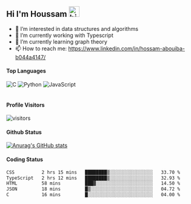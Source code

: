 ## Hi I'm Houssam <img src="https://user-images.githubusercontent.com/1303154/88677602-1635ba80-d120-11ea-84d8-d263ba5fc3c0.gif" width="28px" alt="hi">

- 👀 I’m interested in data structures and algorithms
- 🔭 I’m currently working with Typescript
- 🌱 I’m currently learning graph theory
- 📫 How to reach me: https://www.linkedin.com/in/hossam-abouiba-b044a4147/

#### Top Languages

![C](https://img.shields.io/badge/c-%2300599C.svg?style=for-the-badge&logo=c&logoColor=white)
![Python](https://img.shields.io/badge/python-%2314354C.svg?style=for-the-badge&logo=python&logoColor=white)
![JavaScript](https://img.shields.io/badge/javascript-%23323330.svg?style=for-the-badge&logo=javascript&logoColor=%23F7DF1E)
<br />
<br />
#### Profile Visitors
![visitors](https://visitor-badge.glitch.me/badge?page_id=project-HOSSAM.project-HOSSAM)

#### Github Status
[![Anurag's GitHub stats](https://github-readme-stats.vercel.app/api?username=0xPride&theme=tokyonight)](https://github.com/anuraghazra/github-readme-stats)

#### Coding Status
<!--START_SECTION:waka-->

```txt
CSS          2 hrs 15 mins   ████████▒░░░░░░░░░░░░░░░░   33.70 %
TypeScript   2 hrs 12 mins   ████████▒░░░░░░░░░░░░░░░░   32.93 %
HTML         58 mins         ███▓░░░░░░░░░░░░░░░░░░░░░   14.50 %
JSON         18 mins         █▒░░░░░░░░░░░░░░░░░░░░░░░   04.72 %
C            16 mins         █░░░░░░░░░░░░░░░░░░░░░░░░   04.00 %
```

<!--END_SECTION:waka-->

